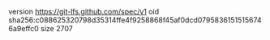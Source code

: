 version https://git-lfs.github.com/spec/v1
oid sha256:c088625320798d35314ffe4f9258868f45af0dcd07958361515156746a9effc0
size 2707
